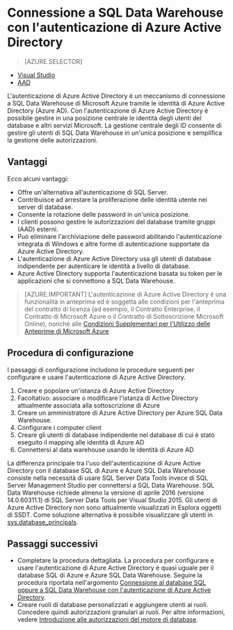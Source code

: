 <properties
   pageTitle="Connettersi ad Azure SQL Data Warehouse con l'autenticazione di Azure Active Directory | Microsoft Azure"
   description="Informazioni su come connettersi ad Azure SQL Data Warehouse con l'autenticazione di Azure Active Directory."
   services="sql-data-warehouse"
   documentationCenter=""
   authors="byham"
   manager="barbkess"
   editor=""
   tags=""/>

<tags
   ms.service="sql-data-warehouse"
   ms.devlang="na"
   ms.topic="article"
   ms.tgt_pltfrm="na"
   ms.workload="data-management"
   ms.date="06/09/2016"
   ms.author="rickbyh;barbkess;sonyama"/>

# Connessione a SQL Data Warehouse con l'autenticazione di Azure Active Directory

> [AZURE.SELECTOR]
- [Visual Studio](sql-data-warehouse-get-started-connect.md)
- [AAD](sql-data-warehouse-get-started-connect-aad-authentication.md)


L'autenticazione di Azure Active Directory è un meccanismo di connessione a SQL Data Warehouse di Microsoft Azure tramite le identità di Azure Active Directory (Azure AD). Con l'autenticazione di Azure Active Directory è possibile gestire in una posizione centrale le identità degli utenti del database e altri servizi Microsoft. La gestione centrale degli ID consente di gestire gli utenti di SQL Data Warehouse in un'unica posizione e semplifica la gestione delle autorizzazioni.

## Vantaggi

Ecco alcuni vantaggi:

- Offre un'alternativa all'autenticazione di SQL Server.
- Contribuisce ad arrestare la proliferazione delle identità utente nei server di database.
- Consente la rotazione delle password in un'unica posizione.
- I clienti possono gestire le autorizzazioni del database tramite gruppi (AAD) esterni.
- Può eliminare l'archiviazione delle password abilitando l'autenticazione integrata di Windows e altre forme di autenticazione supportate da Azure Active Directory.
- L'autenticazione di Azure Active Directory usa gli utenti di database indipendente per autenticare le identità a livello di database.
- Azure Active Directory supporta l'autenticazione basata su token per le applicazioni che si connettono a SQL Data Warehouse.

> [AZURE.IMPORTANT] L'autenticazione di Azure Active Directory è una funzionalità in anteprima ed è soggetta alle condizioni per l'anteprima del contratto di licenza (ad esempio, il Contratto Enterprise, il Contratto di Microsoft Azure o il Contratto di Sottoscrizione Microsoft Online), nonché alle [Condizioni Supplementari per l'Utilizzo delle Anteprime di Microsoft Azure](https://azure.microsoft.com/support/legal/preview-supplemental-terms/).

## Procedura di configurazione

I passaggi di configurazione includono le procedure seguenti per configurare e usare l'autenticazione di Azure Active Directory.

1. Creare e popolare un'istanza di Azure Active Directory
2. Facoltativo: associare o modificare l'istanza di Active Directory attualmente associata alla sottoscrizione di Azure
3. Creare un amministratore di Azure Active Directory per Azure SQL Data Warehouse.
4. Configurare i computer client
5. Creare gli utenti di database indipendente nel database di cui è stato eseguito il mapping alle identità di Azure AD
6. Connettersi al data warehouse usando le identità di Azure AD

La differenza principale tra l'uso dell'autenticazione di Azure Active Directory con il database SQL di Azure e Azure SQL Data Warehouse consiste nella necessità di usare SQL Server Data Tools invece di SQL Server Management Studio per connettersi a SQL Data Warehouse. SQL Data Warehouse richiede almeno la versione di aprile 2016 (versione 14.0.60311.1) di SQL Server Data Tools per Visual Studio 2015. Gli utenti di Azure Active Directory non sono attualmente visualizzati in Esplora oggetti di SSDT. Come soluzione alternativa è possibile visualizzare gli utenti in [sys.database\_principals](https://msdn.microsoft.com/library/ms187328.aspx).
  
## Passaggi successivi 
- Completare la procedura dettagliata. La procedura per configurare e usare l'autenticazione di Azure Active Directory è quasi uguale per il database SQL di Azure e Azure SQL Data Warehouse. Seguire la procedura riportata nell'argomento [Connessione al database SQL oppure a SQL Data Warehouse con l'autenticazione di Azure Active Directory](../sql-database/sql-database-aad-authentication.md).
- Creare ruoli di database personalizzati e aggiungere utenti ai ruoli. Concedere quindi autorizzazioni granulari ai ruoli. Per altre informazioni, vedere [Introduzione alle autorizzazioni del motore di database](https://msdn.microsoft.com/library/mt667986.aspx).

<!---HONumber=AcomDC_0615_2016-->